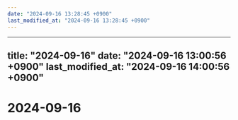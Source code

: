 ```yaml
---
date: "2024-09-16 13:28:45 +0900"
last_modified_at: "2024-09-16 13:28:45 +0900"
---
```


---
title: "2024-09-16"
date: "2024-09-16 13:00:56 +0900"
last_modified_at: "2024-09-16 14:00:56 +0900"
---

# 2024-09-16

